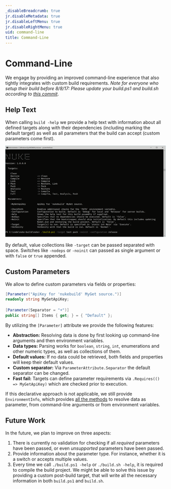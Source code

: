 ```yaml
---
_disableBreadcrumb: true
jr.disableMetadata: true
jr.disableLeftMenu: true
jr.disableRightMenu: true
uid: command-line
title: Command-Line
---
```


# Command-Line

We engage by providing an improved command-line experience that also tightly integrates with custom build requirements. _Note for everyone who setup their build before 8/8/17: Please update your build.ps1 and build.sh according to [this commit](https://github.com/nuke-build/nuke/commit/5129b96e724abcaaffa7a382e1c9118fa2d7210a#diff-e3fbc0fa05ffe75c2511bd97868309ff)_.

## Help Text

When calling `build -help` we provide a help text with information about all defined targets along with their dependencies (including marking the default target) as well as all parameters that the build can accept (custom parameters come first).

![Nuke Command-Line](images/command-line.png)

By default, value collections like `-target` can be passed separated with space. Switches like `-nodeps` or `-noinit` can passed as single argument or with `false` or `true` appended.

## Custom Parameters

We allow to define custom parameters via fields or properties:

```csharp
[Parameter("ApiKey for 'nukebuild' MyGet source.")]
readonly string MyGetApiKey;

[Parameter(Separator = "+")]
public string[] Items { get; } = { "Default" };
```

By utilizing the `[Parameter]` attribute we provide the following features:

- **Abstraction:** Resolving data is done by first looking up command-line arguments and then environment variables.
- **Data types:** Parsing works for `boolean`, `string`, `int`, enumerations and other numeric types, as well as collections of them.
- **Default values:** If no data could be retrieved, both fields and properties will keep their default values.
- **Custom separator:** Via `ParameterAttribute.Separator` the default separator can be changed.
- **Fast fail:** Targets can define parameter requirements via `.Requires(() => MyGetApiKey)` which are checked prior to execution.

If this declarative approach is not applicable, we still provide `EnvironmentInfo`, which provides [all the methods](/api/Nuke.Core.EnvironmentInfo.html#methods) to resolve data as parameter, from command-line arguments or from environment variables.

## Future Work

In the future, we plan to improve on three aspects:

1. There is currently no validation for checking if all _required_ parameters have been passed, or even _unsupported_ parameters have been passed.
2. Provide information about the parameter type. For instance, whether it is a switch or accepts multiple values.
3. Every time we call `./build.ps1 -help` or `./build.sh -help`, it is required to compile the build project. We might be able to solve this issue by providing a custom post-build target, that will write all the necessary information in both `build.ps1` and `build.sh`.

